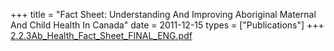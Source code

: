 +++
title = "Fact Sheet: Understanding And Improving Aboriginal Maternal And Child Health In Canada"
date = 2011-12-15
types = ["Publications"]
+++
[2.2.3Ab\_Health\_Fact\_Sheet\_FINAL\_ENG.pdf](/files/2.2.3Ab_Health_Fact_Sheet_FINAL_ENG.pdf)

